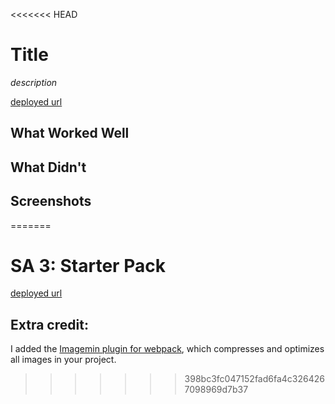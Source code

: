 <<<<<<< HEAD
# Title

*description*

[deployed url](http://url-if-deployed-here)

## What Worked Well

## What Didn't

## Screenshots
=======
# SA 3: Starter Pack

[deployed url](http://sathvi-cs52-starter.surge.sh/)

## Extra credit: 
I added the [Imagemin plugin for webpack](https://github.com/Klathmon/imagemin-webpack-plugin), which compresses and optimizes all images in your project. 
>>>>>>> 398bc3fc047152fad6fa4c3264267098969d7b37
